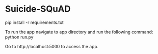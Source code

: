 # Suicide-SQuAD
 
pip install -r requirements.txt

To run the app navigate to app directory and run the following command: python run.py

Go to http://localhost:5000 to access the app.
